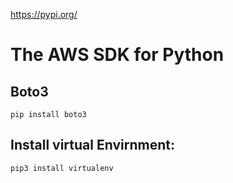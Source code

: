 https://pypi.org/

# The AWS SDK for Python

## Boto3

` pip install boto3 `


## Install virtual Envirnment: 

` pip3 install virtualenv `





